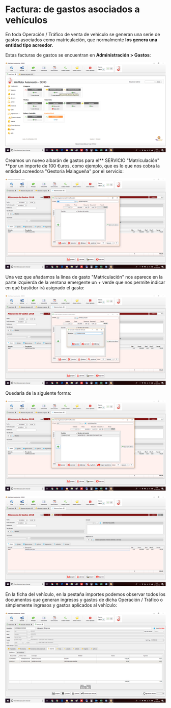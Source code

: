 # Factura: de gastos asociados a vehículos

En toda Operación / Tráfico de venta de vehículo se generan una serie de gastos asociados como matriculación, que normalmente **los genera una entidad tipo acreedor.**

Estas facturas de gastos se encuentran en **Administración > Gastos**:

![](<../../../.gitbook/assets/image (117).png>)

Creamos un nuevo albarán de gastos para el\*\* SERVICIO "Matriculación" \*\*por un importe de 100 €uros, como ejemplo, que es lo que nos cobra la entidad acreedora "Gestoría Malagueña" por el servicio:

![](<../../../.gitbook/assets/image (118).png>)

Una vez que añadamos la línea de gasto "Matriculación" nos aparece en la parte izquierda de la ventana emergente un + verde que nos permite indicar en qué bastidor irá asignado el gasto:

![](<../../../.gitbook/assets/image (119).png>)

Quedaría de la siguiente forma:

![](<../../../.gitbook/assets/image (120).png>)

![En la parte inferior del albarán nos aparece la opción de "Facturar"](<../../../.gitbook/assets/image (121).png>)

En la ficha del vehículo, en la pestaña importes podemos observar todos los documentos que generan ingresos y gastos de dicha Operación / Tráfico o simplemente ingresos y gastos aplicados al vehículo:

![](<../../../.gitbook/assets/image (122).png>)
